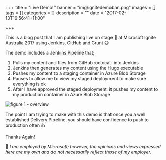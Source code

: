 +++
title = "Live Demo!"
banner = "img/ignitedemoban.png"
images = []
tags = []
categories = []
description = ""
date = "2017-02-13T16:56:41+11:00"

+++

This is a blog post that I am publishing live on stage :microphone: at Microsoft Ignite Australia 2017 using Jenkins, GitHub and Grunt :smiley:

The demo includes a Jenkins Pipeline that;

1. Pulls my content and files from GitHub :octocat: into Jenkins
2. Jenkins then generates my content using the Hugo executable
3. Pushes my content to a staging container in Azure Blob Storage
4. Pauses to allow me to view my staged deployment to make sure everything is ok
5. After I have approved the staged deployment, it pushes my content to my production container in Azure Blob Storage

![figure 1 - overview](http://mfblog.azureedge.net/img/ignitedemo1.png)

The point I am trying to make with this demo is that once you a well established Delivery Pipeline, you should have confidence to push to production often :thumbsup:

Thanks Again!

:speech_balloon: *I am employed by Microsoft; however, the opinions and views expressed here are my own and do not necessarily reflect those of my employer.*